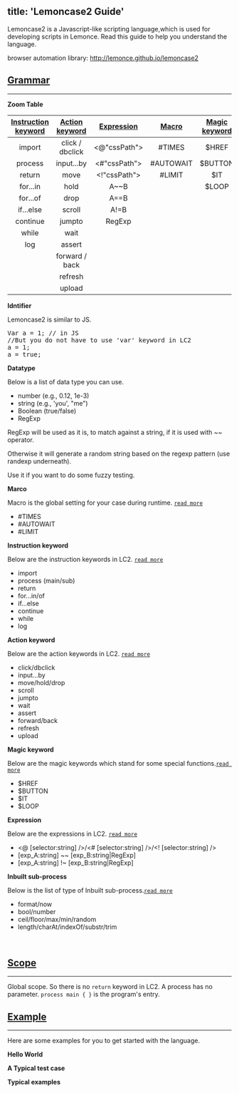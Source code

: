 title: 'Lemoncase2 Guide'
---
Lemoncase2 is a Javascript-like scripting language,which is used for developing scripts in Lemonce. Read this guide to help you understand the language.

browser automation library: http://lemonce.github.io/lemoncase2
<br>

## [Grammar]()
---

**Zoom Table**

|[Instruction keyword](/docs/lemoncase2/instructionkeyword.html)|[Action keyword](/docs/lemoncase2/actionkeyword.html)|[Expression](/docs/lemoncase2/expression.html) |[Macro](/docs/lemoncase2/marco.html)|[Magic keyword](/docs/lemoncase2/marco.html)
|:--------------:|:---------:|:-----------:|:-------:|:-------:|
|import          |click / dbclick      |<@"cssPath"> |#TIMES   |$HREF  |
|process              |input...by    |<#"cssPath"> |#AUTOWAIT|$BUTTON|
|return         |move |<!"cssPath"> |#LIMIT   |$IT    |
|for...in          |hold       |A~~B         |         |$LOOP  |
|for...of        |drop       |A==B         |||         
|if...else        |scroll       |A!=B         |||         
|continue       |jumpto     |RegExp       |||         
|while        |wait     ||||          
|log           |assert       ||||           
|             |forward / back     ||||          
|                |refresh    ||||          
|                |upload      ||||   |       

**Idntifier** 

Lemoncase2 is similar to JS.
<pre class='sublemon'>
Var a = 1; // in JS
//But you do not have to use 'var' keyword in LC2
a = 1;
a = true;
</pre>

**Datatype**

Below is a list of data type you can use.
   
- number (e.g., 0.12, 1e-3)
- string (e.g., 'you', "me")
- Boolean (true/false)
- RegExp

RegExp will be used as it is, to match against a string, if it is used with ~~ operator.

Otherwise it will generate a random string based on the regexp pattern (use randexp underneath).

Use it if you want to do some fuzzy testing.

**Marco** 

Macro is the global setting for your case during runtime. [`read more`](/docs/lemoncase2/marco.html)
- #TIMES
- #AUTOWAIT
- #LIMIT

**Instruction keyword** 

Below are the instruction keywords in LC2. [`read more`](/docs/lemoncase2/instructionkeyword.html)
- import
- process (main/sub)
- return
- for...in/of
- if...else
- continue
- while
- log

**Action keyword** 

Below are the action keywords in LC2. [`read more`](/docs/lemoncase2/actionkeyword.html)
- click/dbclick
- input...by
- move/hold/drop
- scroll
- jumpto
- wait
- assert
- forward/back
- refresh
- upload

**Magic keyword**

Below are the magic keywords which stand for some special functions.[`read more`](/docs/lemoncase2/marco.html)
- $HREF
- $BUTTON
- $IT
- $LOOP

**Expression** 

Below are the expressions in LC2. [`read more`](/docs/lemoncase2/expression.html)
- <@ [selector:string] />/<# [selector:string] />/<! [selector:string] />
- [exp_A:string] ~~ [exp_B:string|RegExp]
- [exp_A:string] !~ [exp_B:string|RegExp]

**Inbuilt sub-process** 

Below is the list of type of Inbuilt sub-process.[`read more`](/docs/lemoncase2/subprocess.html)
- format/now
- bool/number
- ceil/floor/max/min/random
- length/charAt/indexOf/substr/trim
<br>

## [Scope]()
---
Global scope. 
So there is no `return` keyword in LC2. A process has no parameter.
`process main { }` is the program's entry.
<br>

## [Example](/docs/lemoncase2/example.html)
---
Here are some examples for you to get started with the language.

**Hello World** 

**A Typical test case** 

**Typical examples** 
